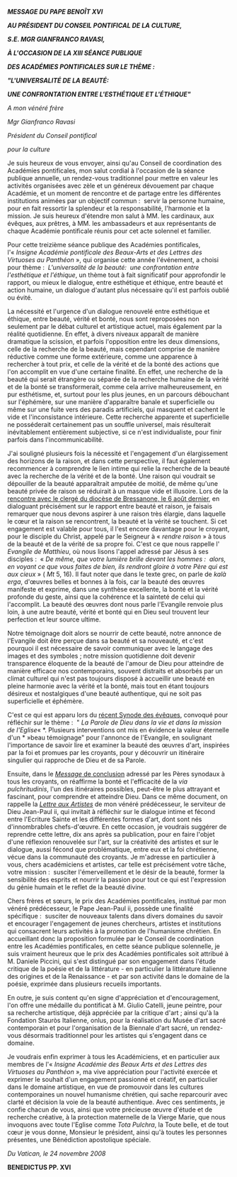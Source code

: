 ***MESSAGE DU PAPE BENOÎT XVI***

***AU PRÉSIDENT DU CONSEIL PONTIFICAL DE LA CULTURE,***

***S.E. MGR GIANFRANCO RAVASI,***

***À L'OCCASION DE LA XIII SÉANCE PUBLIQUE***

***DES ACADÉMIES PONTIFICALES SUR LE THÈME :***

***"L'UNIVERSALITÉ DE LA BEAUTÉ:***

***UNE CONFRONTATION ENTRE L'ESTHÉTIQUE ET L'ÉTHIQUE"***

*A mon vénéré frère*

*Mgr Gianfranco Ravasi*

*Président du Conseil pontifical*

*pour la culture*

Je suis heureux de vous envoyer, ainsi qu'au Conseil de coordination des Académies pontificales, mon salut cordial à l'occasion de la séance publique annuelle, un rendez-vous traditionnel pour mettre en valeur les activités organisées avec zèle et un généreux dévouement par chaque Académie, et un moment de rencontre et de partage entre les différentes institutions animées par un objectif commun :  servir la personne humaine, pour en fait ressortir la splendeur et la responsabilité, l'harmonie et la mission. Je suis heureux d'étendre mon salut à MM. les cardinaux, aux évêques, aux prêtres, à MM. les ambassadeurs et aux représentants de chaque Académie pontificale réunis pour cet acte solennel et familier.

Pour cette treizième séance publique des Académies pontificales, l'« *Insigne Académie pontificale des Beaux-Arts et des Lettres des Virtuoses au Panthéon* », qui organise cette année l'événement, a choisi pour thème :  *L'universalité de la beauté:  une confrontation entre l'esthétique et l'éthique*, un thème tout à fait significatif pour approfondir le rapport, ou mieux le dialogue, entre esthétique et éthique, entre beauté et action humaine, un dialogue d'autant plus nécessaire qu'il est parfois oublié ou évité.

La nécessité et l'urgence d'un dialogue renouvelé entre esthétique et éthique, entre beauté, vérité et bonté, nous sont reproposées non seulement par le débat culturel et artistique actuel, mais également par la réalité quotidienne. En effet, à divers niveaux apparaît de manière dramatique la scission, et parfois l'opposition entre les deux dimensions, celle de la recherche de la beauté, mais cependant comprise de manière réductive comme une forme extérieure, comme une apparence à rechercher à tout prix, et celle de la vérité et de la bonté des actions que l'on accomplit en vue d'une certaine finalité. En effet, une recherche de la beauté qui serait étrangère ou séparée de la recherche humaine de la vérité et de la bonté se transformerait, comme cela arrive malheureusement, en pur esthétisme, et, surtout pour les plus jeunes, en un parcours débouchant sur l'éphémère, sur une manière d'apparaître banale et superficielle ou même sur une fuite vers des paradis artificiels, qui masquent et cachent le vide et l'inconsistance intérieure. Cette recherche apparente et superficielle ne posséderait certainement pas un souffle universel, mais résulterait inévitablement entièrement subjective, si ce n'est individualiste, pour finir parfois dans l'incommunicabilité.

J'ai souligné plusieurs fois la nécessité et l'engagement d'un élargissement des horizons de la raison, et dans cette perspective, il faut également recommencer à comprendre le lien intime qui relie la recherche de la beauté avec la recherche de la vérité et de la bonté. Une raison qui voudrait se dépouiller de la beauté apparaîtrait amputée de moitié, de même qu'une beauté privée de raison se réduirait à un masque vide et illusoire. Lors de la [rencontre avec le clergé du diocèse de Bressanone, le 6 août dernier](/content/benedict-xvi/fr/speeches/2008/august/documents/hf_ben-xvi_spe_20080806_clero-bressanone.html), en dialoguant précisément sur le rapport entre beauté et raison, je faisais remarquer que nous devons aspirer à une raison très élargie, dans laquelle le cœur et la raison se rencontrent, la beauté et la vérité se touchent. Si cet engagement est valable pour tous, il l'est encore davantage pour le croyant, pour le disciple du Christ, appelé par le Seigneur à « *rendre raison* » à tous de la beauté et de la vérité de sa propre foi. C'est ce que nous rappelle l' *Evangile de Matthieu*, où nous lisons l'appel adressé par Jésus à ses disciples :  « *De même, que votre lumière brille devant les hommes :  alors, en voyant ce que vous faites de bien, ils rendront gloire à votre Père qui est aux cieux* » ( *Mt* 5, 16). Il faut noter que dans le texte grec, on parle de *kalà erga*, d'œuvres belles et bonnes à la fois, car la beauté des œuvres manifeste et exprime, dans une synthèse excellente, la bonté et la vérité profonde du geste, ainsi que la cohérence et la sainteté de celui qui l'accomplit. La beauté des œuvres dont nous parle l'Evangile renvoie plus loin, à une autre beauté, vérité et bonté qui en Dieu seul trouvent leur perfection et leur source ultime.

Notre témoignage doit alors se nourrir de cette beauté, notre annonce de l'Evangile doit être perçue dans sa beauté et sa nouveauté, et c'est pourquoi il est nécessaire de savoir communiquer avec le langage des images et des symboles ; notre mission quotidienne doit devenir transparence éloquente de la beauté de l'amour de Dieu pour atteindre de manière efficace nos contemporains, souvent distraits et absorbés par un climat culturel qui n'est pas toujours disposé à accueillir une beauté en pleine harmonie avec la vérité et la bonté, mais tout en étant toujours désireux et nostalgiques d'une beauté authentique, qui ne soit pas superficielle et éphémère.

C'est ce qui est apparu lors du [récent Synode des évêques](http://www.vatican.va/roman_curia/synod/index_fr.htm), convoqué pour réfléchir sur le thème :  " *La Parole de Dieu dans la vie et dans la mission de l'Eglise*« *. Plusieurs interventions ont mis en évidence la valeur éternelle d'un * »beau témoignage" pour l'annonce de l'Evangile, en soulignant l'importance de savoir lire et examiner la beauté des œuvres d'art, inspirées par la foi et promues par les croyants, pour y découvrir un itinéraire singulier qui rapproche de Dieu et de sa Parole.

Ensuite, dans le [*Message* de conclusion](http://www.vatican.va/roman_curia/synod/documents/rc_synod_doc_20081024_message-synod_fr.html) adressé par les Pères synodaux à tous les croyants, on réaffirme la bonté et l'efficacité de la *via pulchritudinis*, l'un des itinéraires possibles, peut-être le plus attrayant et fascinant, pour comprendre et atteindre Dieu. Dans ce même document, on rappelle la *[Lettre aux Artistes](/content/john-paul-ii/fr/letters/documents/hf_jp-ii_let_23041999_artists.html)* de mon vénéré prédécesseur, le serviteur de Dieu Jean-Paul ii, qui invitait à réfléchir sur le dialogue intime et fécond entre l'Ecriture Sainte et les différentes formes d'art, dont sont nés d'innombrables chefs-d'œuvre. En cette occasion, je voudrais suggérer de reprendre cette lettre, dix ans après sa publication, pour en faire l'objet d'une réflexion renouvelée sur l'art, sur la créativité des artistes et sur le dialogue, aussi fécond que problématique, entre eux et la foi chrétienne, vécue dans la communauté des croyants. Je m'adresse en particulier à vous, chers académiciens et artistes, car telle est précisément votre tâche, votre mission :  susciter l'émerveillement et le désir de la beauté, former la sensibilité des esprits et nourrir la passion pour tout ce qui est l'expression du génie humain et le reflet de la beauté divine.

Chers frères et sœurs, le prix des Académies pontificales, institué par mon vénéré prédécesseur, le Pape Jean-Paul ii, possède une finalité spécifique :  susciter de nouveaux talents dans divers domaines du savoir et encourager l'engagement de jeunes chercheurs, artistes et institutions qui consacrent leurs activités à la promotion de l'humanisme chrétien. En accueillant donc la proposition formulée par le Conseil de coordination entre les Académies pontificales, en cette séance publique solennelle, je suis vraiment heureux que le prix des Académies pontificales soit attribué à M. Daniele Piccini, qui s'est distingué par son engagement dans l'étude critique de la poésie et de la littérature - en particulier la littérature italienne des origines et de la Renaissance - et par son activité dans le domaine de la poésie, exprimée dans plusieurs recueils importants.

En outre, je suis content qu'en signe d'appréciation et d'encouragement, l'on offre une médaille du pontificat à M. Giulio Catelli, jeune peintre, pour sa recherche artistique, déjà appréciée par la critique d'art ; ainsi qu'à la Fondation Stauròs Italienne, onlus, pour la réalisation du Musée d'art sacré contemporain et pour l'organisation de la Biennale d'art sacré, un rendez-vous désormais traditionnel pour les artistes qui s'engagent dans ce domaine.

Je voudrais enfin exprimer à tous les Académiciens, et en particulier aux membres de l'« *Insigne Académie des Beaux Arts et des Lettres des Virtuoses au Panthéon* », ma vive appréciation pour l'activité exercée et exprimer le souhait d'un engagement passionné et créatif, en particulier dans le domaine artistique, en vue de promouvoir dans les cultures contemporaines un nouvel humanisme chrétien, qui sache reparcourir avec clarté et décision la voie de la beauté authentique. Avec ces sentiments, je confie chacun de vous, ainsi que votre précieuse œuvre d'étude et de recherche créative, à la protection maternelle de la Vierge Marie, que nous invoquons avec toute l'Eglise comme *Tota Pulchra*, la Toute belle, et de tout cœur je vous donne, Monsieur le président, ainsi qu'à toutes les personnes présentes, une Bénédiction apostolique spéciale.

*Du Vatican, le 24 novembre 2008*

**BENEDICTUS PP. XVI**
